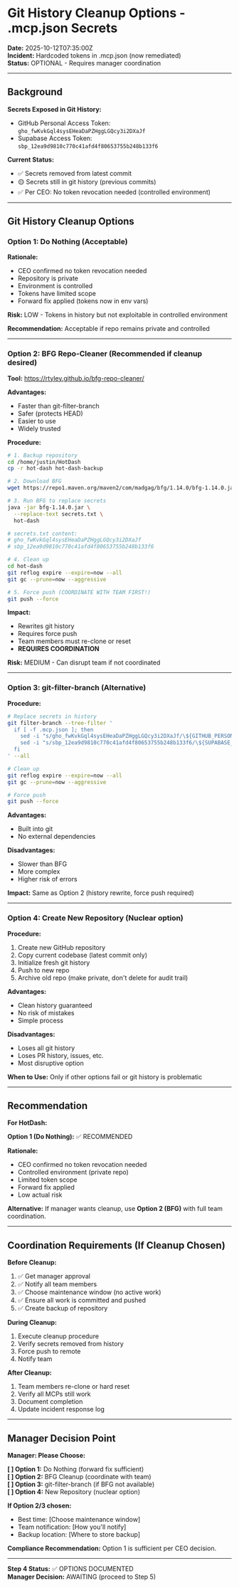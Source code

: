 # Git History Cleanup Options - .mcp.json Secrets

**Date:** 2025-10-12T07:35:00Z  
**Incident:** Hardcoded tokens in .mcp.json (now remediated)  
**Status:** OPTIONAL - Requires manager coordination

---

## Background

**Secrets Exposed in Git History:**
- GitHub Personal Access Token: `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`
- Supabase Access Token: `sbp_12ea9d9810c770c41afd4f80653755b248b133f6`

**Current Status:**
- ✅ Secrets removed from latest commit
- 🟡 Secrets still in git history (previous commits)
- ✅ Per CEO: No token revocation needed (controlled environment)

---

## Git History Cleanup Options

### Option 1: Do Nothing (Acceptable)

**Rationale:**
- CEO confirmed no token revocation needed
- Repository is private
- Environment is controlled
- Tokens have limited scope
- Forward fix applied (tokens now in env vars)

**Risk:** LOW - Tokens in history but not exploitable in controlled environment

**Recommendation:** Acceptable if repo remains private and controlled

---

### Option 2: BFG Repo-Cleaner (Recommended if cleanup desired)

**Tool:** https://rtyley.github.io/bfg-repo-cleaner/

**Advantages:**
- Faster than git-filter-branch
- Safer (protects HEAD)
- Easier to use
- Widely trusted

**Procedure:**
```bash
# 1. Backup repository
cd /home/justin/HotDash
cp -r hot-dash hot-dash-backup

# 2. Download BFG
wget https://repo1.maven.org/maven2/com/madgag/bfg/1.14.0/bfg-1.14.0.jar

# 3. Run BFG to replace secrets
java -jar bfg-1.14.0.jar \
  --replace-text secrets.txt \
  hot-dash

# secrets.txt content:
# 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
# sbp_12ea9d9810c770c41afd4f80653755b248b133f6

# 4. Clean up
cd hot-dash
git reflog expire --expire=now --all
git gc --prune=now --aggressive

# 5. Force push (COORDINATE WITH TEAM FIRST!)
git push --force
```

**Impact:**
- Rewrites git history
- Requires force push
- Team members must re-clone or reset
- **REQUIRES COORDINATION**

**Risk:** MEDIUM - Can disrupt team if not coordinated

---

### Option 3: git-filter-branch (Alternative)

**Procedure:**
```bash
# Replace secrets in history
git filter-branch --tree-filter '
  if [ -f .mcp.json ]; then
    sed -i "s/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/\${GITHUB_PERSONAL_ACCESS_TOKEN}/g" .mcp.json
    sed -i "s/sbp_12ea9d9810c770c41afd4f80653755b248b133f6/\${SUPABASE_ACCESS_TOKEN}/g" .mcp.json
  fi
' --all

# Clean up
git reflog expire --expire=now --all
git gc --prune=now --aggressive

# Force push
git push --force
```

**Advantages:**
- Built into git
- No external dependencies

**Disadvantages:**
- Slower than BFG
- More complex
- Higher risk of errors

**Impact:** Same as Option 2 (history rewrite, force push required)

---

### Option 4: Create New Repository (Nuclear option)

**Procedure:**
1. Create new GitHub repository
2. Copy current codebase (latest commit only)
3. Initialize fresh git history
4. Push to new repo
5. Archive old repo (make private, don't delete for audit trail)

**Advantages:**
- Clean history guaranteed
- No risk of mistakes
- Simple process

**Disadvantages:**
- Loses all git history
- Loses PR history, issues, etc.
- Most disruptive option

**When to Use:** Only if other options fail or git history is problematic

---

## Recommendation

**For HotDash:**

**Option 1 (Do Nothing):** ✅ RECOMMENDED

**Rationale:**
- CEO confirmed no token revocation needed
- Controlled environment (private repo)
- Limited token scope
- Forward fix applied
- Low actual risk

**Alternative:** If manager wants cleanup, use **Option 2 (BFG)** with full team coordination.

---

## Coordination Requirements (If Cleanup Chosen)

**Before Cleanup:**
1. ✅ Get manager approval
2. ✅ Notify all team members
3. ✅ Choose maintenance window (no active work)
4. ✅ Ensure all work is committed and pushed
5. ✅ Create backup of repository

**During Cleanup:**
1. Execute cleanup procedure
2. Verify secrets removed from history
3. Force push to remote
4. Notify team

**After Cleanup:**
1. Team members re-clone or hard reset
2. Verify all MCPs still work
3. Document completion
4. Update incident response log

---

## Manager Decision Point

**Manager: Please Choose:**

**[ ] Option 1:** Do Nothing (forward fix sufficient)  
**[ ] Option 2:** BFG Cleanup (coordinate with team)  
**[ ] Option 3:** git-filter-branch (if BFG not available)  
**[ ] Option 4:** New Repository (nuclear option)

**If Option 2/3 chosen:**
- Best time: [Choose maintenance window]
- Team notification: [How you'll notify]
- Backup location: [Where to store backup]

**Compliance Recommendation:** Option 1 is sufficient per CEO decision.

---

**Step 4 Status:** ✅ OPTIONS DOCUMENTED  
**Manager Decision:** AWAITING (proceed to Step 5)

